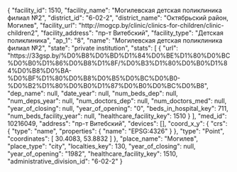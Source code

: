 {
    "facility_id": 1510,
    "facility_name": "Могилевская детская поликлиника филиал №2",
    "district_id": "6-02-2",
    "district_name": "Октябрьский район, Могилев",
    "facility_url": "http:\/\/mogcp.by\/clinic\/clinics-for-children\/clinic-children2",
    "facility_address": "пр-т Витебский",
    "facility_type": "Детская поликлиника",
    "ap_1": "8",
    "name": "Могилевская детская поликлиника филиал №2",
    "state": "private institution",
    "stats": [
        {
            "url": "https:\/\/33gsp.by\/%D0%B8%D0%BD%D1%84%D0%BE%D1%80%D0%BC%D0%B0%D1%86%D0%B8%D1%8F\/%D0%B3%D1%80%D0%B0%D1%84%D0%B8%D0%BA-%D0%BF%D1%80%D0%B8%D0%B5%D0%BC%D0%B0-%D0%B2%D1%80%D0%B0%D1%87%D0%B0%D0%BC%D0%B8",
            "dep_name": null,
            "date_year": null,
            "num_beds_dep": null,
            "num_deps_year": null,
            "num_doctors_dep": null,
            "num_doctors_med": null,
            "year_of_closing": null,
            "year_of_opening": "0",
            "beds_in_hospital_key": 711,
            "num_beds_facility_year": null,
            "healthcare_facility_key": 1510
        }
    ],
    "med_id": 10216049,
    "address": "пр-т Витебский",
    "devices": [],
    "coord_x_y": {
        "crs": {
            "type": "name",
            "properties": {
                "name": "EPSG:4326"
            }
        },
        "type": "Point",
        "coordinates": [
            30.4083,
            53.8832
        ]
    },
    "place_name": "Могилев",
    "place_type": "city",
    "localties_key": 130,
    "year_of_closing": null,
    "year_of_opening": "1982",
    "healthcare_facility_key": 1510,
    "administrative_division_id": "6-02-2"
}